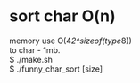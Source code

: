 # sort char O(n) 
memory use O(4*2^sizeof(type*8)) <br> 
to char - 1mb. <br> 
$ ./make.sh <br>
$ ./funny_char_sort [size]
